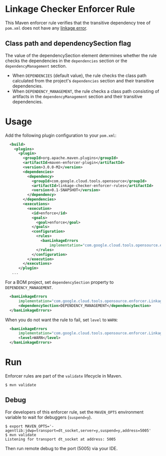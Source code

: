 # Linkage Checker Enforcer Rule

This Maven enforcer rule verifies that the transitive dependency tree of `pom.xml` does not have
any [linkage error](../library-best-practices/glossary.md#types-of-conflicts-and-compatibility).

## Class path and dependencySection flag

The value of the dependencySection element determines whether the rule checks the dependencies in
the `dependencies` section or the `dependencyManagement` section.

- When `DEPENDENCIES` (default value), the rule checks the class path calculated from the project's
  `dependencies` section and their transitive dependencies.
- When `DEPENDENCY_MANAGEMENT`, the rule checks a class path consisting of artifacts in the
  `dependencyManagement` section and their transitive dependencies.

# Usage

Add the following plugin configuration to your `pom.xml`:

```xml
  <build>
    <plugins>
      <plugin>
        <groupId>org.apache.maven.plugins</groupId>
        <artifactId>maven-enforcer-plugin</artifactId>
        <version>3.0.0-M2</version>
        <dependencies>
          <dependency>
            <groupId>com.google.cloud.tools.opensource</groupId>
            <artifactId>linkage-checker-enforcer-rules</artifactId>
            <version>0.1-SNAPSHOT</version>
          </dependency>
        </dependencies>
        <executions>
          <execution>
            <id>enforce</id>
            <goals>
              <goal>enforce</goal>
            </goals>
            <configuration>
              <rules>
                <banLinkageErrors
                    implementation="com.google.cloud.tools.opensource.enforcer.LinkageCheckerRule"/>
              </rules>
            </configuration>
          </execution>
        </executions>
      </plugin>
   ...
```

For a BOM project, set `dependencySection` property to `DEPENDENCY_MANAGEMENT`.

```xml
  <banLinkageErrors
      implementation="com.google.cloud.tools.opensource.enforcer.LinkageCheckerRule">
      <dependencySection>DEPENDENCY_MANAGEMENT</dependencySection>
  </banLinkageErrors>
```

When you do not want the rule to fail, set `level` to `WARN`:

```xml
  <banLinkageErrors
      implementation="com.google.cloud.tools.opensource.enforcer.LinkageCheckerRule">
      <level>WARN</level>
  </banLinkageErrors>
```

# Run

Enforcer rules are part of the `validate` lifecycle in Maven.

```
$ mvn validate
```

## Debug

For developers of this enforcer rule, set the `MAVEN_OPTS` environment variable to wait for
debuggers (`suspend=y`).

```
$ export MAVEN_OPTS='-agentlib:jdwp=transport=dt_socket,server=y,suspend=y,address=5005'
$ mvn validate
Listening for transport dt_socket at address: 5005
```

Then run remote debug to the port (5005) via your IDE.
